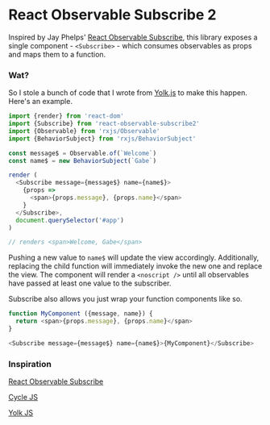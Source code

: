 # React Observable Subscribe 2

Inspired by Jay Phelps' [React Observable Subscribe](https://github.com/jayphelps/react-observable-subscribe), this library exposes a single
component - `<Subscribe>` - which consumes observables as props and maps them to a function.

### Wat?

So I stole a bunch of code that I wrote from [Yolk.js](https://github.com/garbles/yolk) to make this happen. Here's an example.

```js
import {render} from 'react-dom'
import {Subscribe} from 'react-observable-subscribe2'
import {Observable} from 'rxjs/Observable'
import {BehaviorSubject} from 'rxjs/BehaviorSubject'

const message$ = Observable.of(`Welcome`)
const name$ = new BehaviorSubject(`Gabe`)

render (
  <Subscribe message={message$} name={name$}>
    {props =>
      <span>{props.message}, {props.name}</span>
    }
  </Subscribe>,
  document.querySelector('#app')
)

// renders <span>Welcome, Gabe</span>
```

Pushing a new value to `name$` will update the view accordingly. Additionally, replacing the child function
will immediately invoke the new one and replace the view. The component will render a `<noscript />` until all
observables have passed at least one value to the subscriber.

Subscribe also allows you just wrap your function components like so.

```js
function MyComponent ({message, name}) {
  return <span>{props.message}, {props.name}</span>
}

<Subscribe message={message$} name={name$}>{MyComponent}</Subscribe>
```

### Inspiration

[React Observable Subscribe](https://github.com/jayphelps/react-observable-subscribe)

[Cycle JS](https://github.com/cyclejs/core)

[Yolk JS](https://github.com/garbles/yolk)
